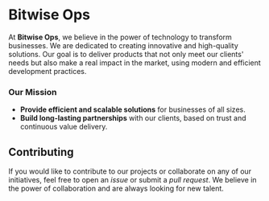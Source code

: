 # Bitwise Ops

At **Bitwise Ops**, we believe in the power of technology to transform businesses. We are dedicated to creating innovative and high-quality solutions. Our goal is to deliver products that not only meet our clients' needs but also make a real impact in the market, using modern and efficient development practices.

### Our Mission

- **Provide efficient and scalable solutions** for businesses of all sizes.
- **Build long-lasting partnerships** with our clients, based on trust and continuous value delivery.

## Contributing

If you would like to contribute to our projects or collaborate on any of our initiatives, feel free to open an *issue* or submit a *pull request*. We believe in the power of collaboration and are always looking for new talent.
